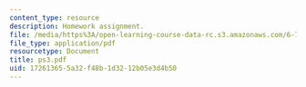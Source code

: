 ```yaml
---
content_type: resource
description: Homework assignment.
file: /media/https%3A/open-learning-course-data-rc.s3.amazonaws.com/6-728-applied-quantum-and-statistical-physics-fall-2006/172613655a32f48b1d3212b05e3d4b50_ps3.pdf
file_type: application/pdf
resourcetype: Document
title: ps3.pdf
uid: 17261365-5a32-f48b-1d32-12b05e3d4b50
---
```

